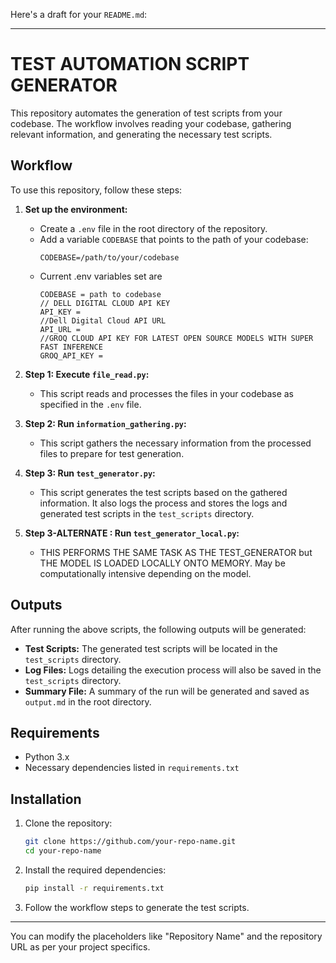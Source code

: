 Here's a draft for your `README.md`:

---

# TEST AUTOMATION SCRIPT GENERATOR

This repository automates the generation of test scripts from your codebase. The workflow involves reading your codebase, gathering relevant information, and generating the necessary test scripts.

## Workflow

To use this repository, follow these steps:

1. **Set up the environment:**
   - Create a `.env` file in the root directory of the repository.
   - Add a variable `CODEBASE` that points to the path of your codebase:
     ```plaintext
     CODEBASE=/path/to/your/codebase
     ```
   - Current .env variables set are
      ```plaintext
      CODEBASE = path to codebase
      // DELL DIGITAL CLOUD API KEY
      API_KEY = 
      //Dell Digital Cloud API URL
      API_URL =
      //GROQ CLOUD API KEY FOR LATEST OPEN SOURCE MODELS WITH SUPER FAST INFERENCE
      GROQ_API_KEY =
      ```

2. **Step 1: Execute `file_read.py`:**
   - This script reads and processes the files in your codebase as specified in the `.env` file.

3. **Step 2: Run `information_gathering.py`:**
   - This script gathers the necessary information from the processed files to prepare for test generation.

4. **Step 3: Run `test_generator.py`:**
   - This script generates the test scripts based on the gathered information. It also logs the process and stores the logs and generated test scripts in the `test_scripts` directory.
5. **Step 3-ALTERNATE  : Run `test_generator_local.py`:**
   - THIS PERFORMS THE SAME TASK AS THE TEST_GENERATOR but THE MODEL IS LOADED LOCALLY ONTO MEMORY. May be computationally intensive depending on the model.

## Outputs

After running the above scripts, the following outputs will be generated:

- **Test Scripts:** The generated test scripts will be located in the `test_scripts` directory.
- **Log Files:** Logs detailing the execution process will also be saved in the `test_scripts` directory.
- **Summary File:** A summary of the run will be generated and saved as `output.md` in the root directory.

## Requirements

- Python 3.x
- Necessary dependencies listed in `requirements.txt`

## Installation

1. Clone the repository:
   ```bash
   git clone https://github.com/your-repo-name.git
   cd your-repo-name
   ```

2. Install the required dependencies:
   ```bash
   pip install -r requirements.txt
   ```

3. Follow the workflow steps to generate the test scripts.

---

You can modify the placeholders like "Repository Name" and the repository URL as per your project specifics.